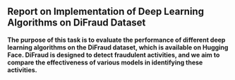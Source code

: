 ## Report on Implementation of Deep Learning Algorithms on DiFraud Dataset

**The purpose of this task is to evaluate the performance of different deep learning algorithms on the DiFraud dataset, which is available on Hugging Face. DiFraud is designed to detect fraudulent activities, and we aim to compare the effectiveness of various models in identifying these activities.**
